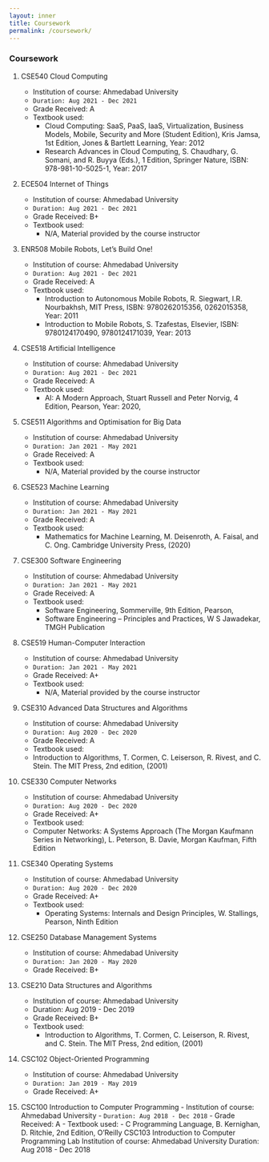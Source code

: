 ```yaml
---
layout: inner
title: Coursework
permalink: /coursework/
---
```


### Coursework

1. CSE540 Cloud Computing

   - Institution of course: Ahmedabad University
   - `Duration: Aug 2021 - Dec 2021`
   - Grade Received: A
   - Textbook used:
     - Cloud Computing: SaaS, PaaS, IaaS, Virtualization, Business Models, Mobile, Security and More (Student Edition), Kris Jamsa, 1st Edition, Jones & Bartlett Learning, Year: 2012
     - Research Advances in Cloud Computing, S. Chaudhary, G. Somani, and R. Buyya (Eds.), 1 Edition, Springer Nature, ISBN: 978-981-10-5025-1, Year: 2017

1. ECE504 Internet of Things

   - Institution of course: Ahmedabad University
   - `Duration: Aug 2021 - Dec 2021`
   - Grade Received: B+
   - Textbook used:
     - N/A, Material provided by the course instructor

1. ENR508 Mobile Robots, Let’s Build One!

   - Institution of course: Ahmedabad University
   - `Duration: Aug 2021 - Dec 2021`
   - Grade Received: A
   - Textbook used:
     - Introduction to Autonomous Mobile Robots, R. Siegwart, I.R. Nourbakhsh, MIT Press, ISBN: 9780262015356, 0262015358, Year: 2011
     - Introduction to Mobile Robots, S. Tzafestas, Elsevier, ISBN: 9780124170490, 9780124171039, Year: 2013

1. CSE518 Artificial Intelligence

   - Institution of course: Ahmedabad University
   - `Duration: Aug 2021 - Dec 2021`
   - Grade Received: A
   - Textbook used:
     - AI: A Modern Approach, Stuart Russell and Peter Norvig, 4 Edition, Pearson, Year: 2020,

1. CSE511 Algorithms and Optimisation for Big Data

   - Institution of course: Ahmedabad University
   - `Duration: Jan 2021 - May 2021`
   - Grade Received: A
   - Textbook used:
     - N/A, Material provided by the course instructor

1. CSE523 Machine Learning

   - Institution of course: Ahmedabad University
   - `Duration: Jan 2021 - May 2021`
   - Grade Received: A
   - Textbook used:
     - Mathematics for Machine Learning, M. Deisenroth, A. Faisal, and C. Ong. Cambridge University Press, (2020)

1. CSE300 Software Engineering

   - Institution of course: Ahmedabad University
   - `Duration: Jan 2021 - May 2021`
   - Grade Received: A
   - Textbook used:
     - Software Engineering, Sommerville, 9th Edition, Pearson,
     - Software Engineering – Principles and Practices, W S Jawadekar, TMGH Publication

1. CSE519 Human-Computer Interaction

   - Institution of course: Ahmedabad University
   - `Duration: Jan 2021 - May 2021`
   - Grade Received: A+
   - Textbook used:
     - N/A, Material provided by the course instructor

1. CSE310 Advanced Data Structures and Algorithms

   - Institution of course: Ahmedabad University
   - `Duration: Aug 2020 - Dec 2020`
   - Grade Received: A
   - Textbook used:
   - Introduction to Algorithms, T. Cormen, C. Leiserson, R. Rivest, and C. Stein. The MIT Press, 2nd edition, (2001)

1. CSE330 Computer Networks

   - Institution of course: Ahmedabad University
   - `Duration: Aug 2020 - Dec 2020`
   - Grade Received: A+
   - Textbook used:
   - Computer Networks: A Systems Approach (The Morgan Kaufmann Series in Networking), L. Peterson, B. Davie, Morgan Kaufman, Fifth Edition

1. CSE340 Operating Systems

   - Institution of course: Ahmedabad University
   - `Duration: Aug 2020 - Dec 2020`
   - Grade Received: A+
   - Textbook used:
     - Operating Systems: Internals and Design Principles, W. Stallings, Pearson, Ninth Edition

1. CSE250 Database Management Systems

   - Institution of course: Ahmedabad University
   - `Duration: Jan 2020 - May 2020`
   - Grade Received: B+

1. CSE210 Data Structures and Algorithms

   - Institution of course: Ahmedabad University
   - Duration: Aug 2019 - Dec 2019
   - Grade Received: B+
   - Textbook used:
     - Introduction to Algorithms, T. Cormen, C. Leiserson, R. Rivest, and C. Stein. The MIT Press, 2nd edition, (2001)

1. CSC102 Object-Oriented Programming

   - Institution of course: Ahmedabad University
   - `Duration: Jan 2019 - May 2019`
   - Grade Received: A+

1. CSC100 Introduction to Computer Programming - Institution of course: Ahmedabad University - `Duration: Aug 2018 - Dec 2018` - Grade Received: A - Textbook used: - C Programming Language, B. Kernighan, D. Ritchie, 2nd Edition, O’Reilly
   CSC103 Introduction to Computer Programming Lab
   Institution of course: Ahmedabad University
   Duration: Aug 2018 - Dec 2018
